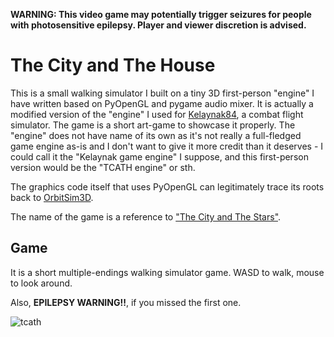 **WARNING: This video game may potentially trigger seizures for people with photosensitive epilepsy. Player and viewer discretion is advised.**

# The City and The House
This is a small walking simulator I built on a tiny 3D first-person "engine" I have written based on PyOpenGL and pygame audio mixer. It is actually a modified version of the "engine" I used for [Kelaynak84](https://github.com/arda-guler/Kelaynak84), a combat flight simulator. 
The game is a short art-game to showcase it properly. The "engine" does not have name of its own as it's not really a full-fledged game engine as-is and I don't want to give it more credit than it deserves - I could call it the 
"Kelaynak game engine" I suppose, and this first-person version would be the "TCATH engine" or sth.

The graphics code itself that uses PyOpenGL can legitimately trace its roots back to [OrbitSim3D](https://arda-guler.github.io/OrbitSim3D-web/).

The name of the game is a reference to ["The City and The Stars"](https://en.wikipedia.org/wiki/The_City_and_the_Stars).

## Game
It is a short multiple-endings walking simulator game. WASD to walk, mouse to look around.

Also, **EPILEPSY WARNING!!**, if you missed the first one.

![tcath](https://github.com/user-attachments/assets/4b260215-beb9-47e9-a669-117580fd4166)

